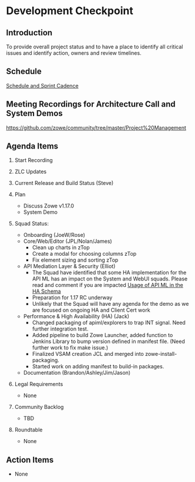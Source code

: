 # Development Checkpoint

Introduction
------------
To provide overall project status and to have a place to identify all critical issues and identify action, owners and review timelines.

Schedule
--------
[Schedule and Sprint Cadence](https://github.com/zowe/community/blob/master/Project%20Management/Schedule/Zowe%20PI%20%26%20Sprint%20Cadence.md)

Meeting Recordings for Architecture Call and System Demos
-----------------
https://github.com/zowe/community/tree/master/Project%20Management

Agenda Items
------------
1. Start Recording
2. ZLC Updates
3. Current Release and Build Status (Steve)
4. Plan
     - Discuss Zowe v1.17.0
     - System Demo
5. Squad Status:
    - Onboarding (JoeW/Rose)
    - Core/Web/Editor (JPL/Nolan/James)
      - Clean up charts in zTop
      - Create a modal for choosing columns zTop
      - Fix element sizing and sorting zTop
    - API Mediation Layer & Security (Elliot)  
      - The Squad have identified that some HA implementation for the API ML has an impact on the System and WebUI squads. Please read and comment if you are impacted [Usage of API ML in the HA Schema](https://openmainframeproject.slack.com/archives/CC5UUL005/p1604414135040600)
      - Preparation for 1.17 RC underway
      - Unlikely that the Squad will have any agenda for the demo as we are focused on ongoing HA and Client Cert work 
    - Performance & High Availability (HA) (Jack)
      - Changed packaging of apiml/explorers to trap INT signal. Need further integration test.
      - Added pipeline to build Zowe Launcher, added function to Jenkins Library to bump version defined in manifest file. (Need further work to fix make issue.)
      - Finalized VSAM creation JCL and merged into zowe-install-packaging.
      - Started work on adding manifest to build-in packages.
    - Documentation (Brandon/Ashley/Jim/Jason)

6. Legal Requirements
    - None

7. Community Backlog
    - TBD
8. Roundtable
    - None

Action Items
------------
- None
